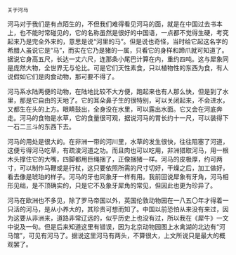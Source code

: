     关于河马 

   河马对于我们是有点陌生的，不但我们难得看见河马的面，就是在中国过去书本上，也不能时常碰见的，它的名称虽然是很好的中国语，一点都不觉得生硬，考究起来乃是完全外来的，意思是说“河里的马”。但是说也奇怪，当时给它起这名字的希腊人虽说它是“马”，而实在它乃是猪的一属，只看它的身样和蹄爪就可知道了。据说它身高五尺，长达一丈六尺，连那条小尾巴计算在内，重约四吨。这与犀象同是庞然大物，全世界无与伦比。可是它们天性素食，只以植物性的东西为食，有人说假如它们是肉食动物，那可要不得了。

   河马系水陆两便的动物，在陆地比较不大方便，跑起来也有人那么快，但是到了水里，那是它自由的天地了。它的耳朵鼻子生的很特别，可以关闭起来，不会进水，又都生在头的上方。眼睛鼓出，全身没在水里，可以露出水面。它又会在河底奔走。河马的食物是水草，它的食量很可观，据说河马的胃长约十一尺，可以装得下一石二三斗的东西下去。

   河马的用处是很大的。在非洲一带的河川里，水草的发生很快，往往阻塞了河道，这便亏得河马吃草，有疏浚河道之功。而且肉也可以吃用，非洲猎取河马，用一根木头撑住它的大嘴，四脚都用巨绳捆了，正像捆猪一样。河马的皮极厚，约可两寸，可以制作马鞭或是行杖，这只要依照所需的尺寸切好，干燥之后，加工做好，看去像是琥珀的样子。河马的牙也同象牙一样有用。我前回说犀象有牙角，河马相形见绌，是不顶确实的，只是它不及象牙犀角的常见，但因此也更为珍异了。

   河马在欧洲也不多见，除了罗马帝国以外，英国伦敦动物园在一八五〇年才得着一只活的河马，是从小养大的，其珍贵可想而知了。中国以前恐怕从来没有来过，因为这要从非洲来，道路非常辽远的，似乎历史上也没有过，所以我在《犀牛》一文中说及一句。但是后来知道这里有错误，因为北京动物园图上水禽湖的北边有“河马馆”，可见有河马了。据说这里河马有两头，不算很大，上文所说只是最大的概观罢了。

